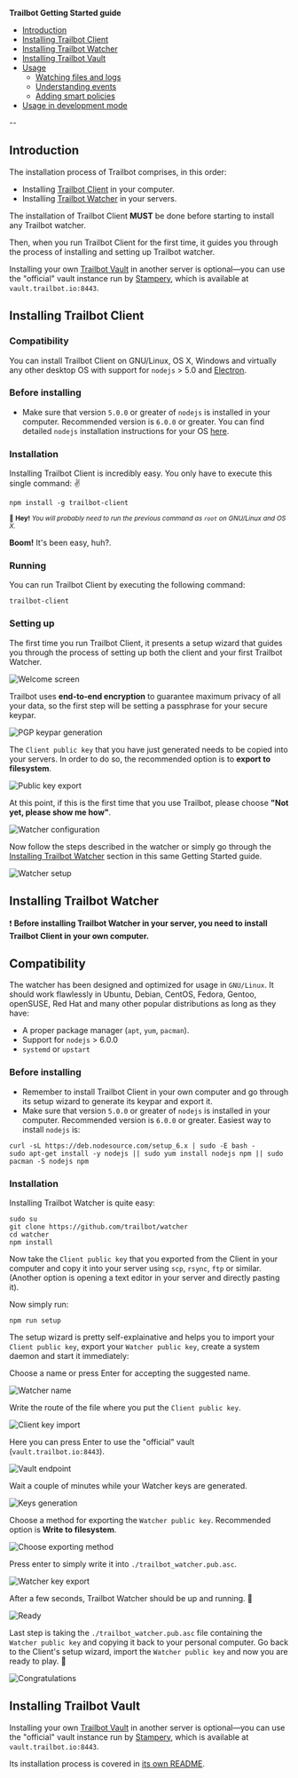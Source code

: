 __Trailbot Getting Started guide__
+ [Introduction](#introduction)
+ [Installing Trailbot Client](#installing-trailbot-client)
+ [Installing Trailbot Watcher](#installing-trailbot-watcher)
+ [Installing Trailbot Vault](#installing-trailbot-vault)
+ [Usage](#usage)
  + [Watching files and logs](#watching-files-and-logs)
  + [Understanding events](#understanding-events)
  + [Adding smart policies](#adding-smart-policies)
+ [Usage in development mode](#usage-in-development-mode)


--

## Introduction

The installation process of Trailbot comprises, in this order:
+ Installing [Trailbot Client](https://github.com/trailbot/client) in your computer.
+ Installing [Trailbot Watcher](https://github.com/trailbot/watcher) in your servers.

The installation of Trailbot Client __MUST__ be done before starting to install any Trailbot watcher.

Then, when you run Trailbot Client for the first time, it guides you through the process of installing and setting up Trailbot watcher.

Installing your own [Trailbot Vault](https://github.com/trailbot/vault) in another server is optional—you can use the "official" vault instance run by [Stampery](https://stampery.com), which is available at `vault.trailbot.io:8443`.

## Installing Trailbot Client

### Compatibility
You can install Trailbot Client on GNU/Linux, OS X, Windows and virtually any other desktop OS with support for `nodejs` > 5.0 and [Electron](https://github.com/electron/electron).

### Before installing

+ Make sure that version `5.0.0` or greater of `nodejs` is installed in your computer. Recommended version is `6.0.0` or greater. You can find detailed `nodejs` installation instructions for your OS [here](https://nodejs.org/en/download/package-manager).

### Installation
Installing Trailbot Client is incredibly easy. You only have to execute this single command: :v:
```
npm install -g trailbot-client
```
<sub>:cop: __Hey!__ _You will probably need to run the previous command as `root` on GNU/Linux and OS X._</sub>

__Boom!__ It's been easy, huh?.

### Running

You can run Trailbot Client by executing the following command:
```
trailbot-client
```

### Setting up

The first time you run Trailbot Client, it presents a setup wizard that guides you through the process of setting up both the client and your first Trailbot Watcher.

![Welcome screen](https://github.com/trailbot/vault/blob/master/dist/img/screens/client/001.png)

Trailbot uses __end-to-end encryption__ to guarantee maximum privacy of all your data, so the first step will be setting a passphrase for your secure keypar.

![PGP keypar generation](https://github.com/trailbot/vault/blob/master/dist/img/screens/client/002.png)

The `Client public key` that you have just generated needs to be copied into your servers. In order to do so, the recommended option is to __export to filesystem__.

![Public key export](https://github.com/trailbot/vault/blob/master/dist/img/screens/client/003.png)

At this point, if this is the first time that you use Trailbot, please choose __"Not yet, please show me how"__.

![Watcher configuration](https://github.com/trailbot/vault/blob/master/dist/img/screens/client/004.png)

Now follow the steps described in the watcher or simply go through the [Installing Trailbot Watcher](#installing-trailbot-watcher) section in this same Getting Started guide.

![Watcher setup](https://github.com/trailbot/vault/blob/master/dist/img/screens/client/005.png)

## Installing Trailbot Watcher

:exclamation: __Before installing Trailbot Watcher in your server, you need to install Trailbot Client in your own computer.__

## Compatibility

The watcher has been designed and optimized for usage in `GNU/Linux`. It should work flawlessly in Ubuntu, Debian, CentOS, Fedora, Gentoo, openSUSE, Red Hat and many other popular distributions as long as they have:

+ A proper package manager (`apt`, `yum`, `pacman`).
+ Support for `nodejs` > 6.0.0
+ `systemd` or `upstart`

### Before installing

+ Remember to install Trailbot Client in your own computer and go through its setup wizard to generate its keypar and export it.
+ Make sure that version `5.0.0` or greater of `nodejs` is installed in your computer. Recommended version is `6.0.0` or greater. Easiest way to install `nodejs` is:
```
curl -sL https://deb.nodesource.com/setup_6.x | sudo -E bash -
sudo apt-get install -y nodejs || sudo yum install nodejs npm || sudo pacman -S nodejs npm
```

### Installation

Installing Trailbot Watcher is quite easy:
```
sudo su
git clone https://github.com/trailbot/watcher
cd watcher
npm install
```
Now take the `Client public key` that you exported from the Client in your computer and copy it into your server using `scp`, `rsync`, `ftp` or similar. (Another option is opening a text editor in your server and directly pasting it).

Now simply run:
```
npm run setup
```

The setup wizard is pretty self-explainative and helps you to import your `Client public key`, export your `Watcher public key`, create a system daemon and start it immediately:

Choose a name or press Enter for accepting the suggested name.

![Watcher name](https://github.com/trailbot/vault/blob/master/dist/img/screens/watcher/001.png)

Write the route of the file where you put the `Client public key`.

![Client key import](https://github.com/trailbot/vault/blob/master/dist/img/screens/watcher/002.png)

Here you can press Enter to use the "official" vault (`vault.trailbot.io:8443`).

![Vault endpoint](https://github.com/trailbot/vault/blob/master/dist/img/screens/watcher/003.png)

Wait a couple of minutes while your Watcher keys are generated.

![Keys generation](https://github.com/trailbot/vault/blob/master/dist/img/screens/watcher/004.png)

Choose a method for exporting the `Watcher public key`. Recommended option is __Write to filesystem__.

![Choose exporting method](https://github.com/trailbot/vault/blob/master/dist/img/screens/watcher/005.png)

Press enter to simply write it into `./trailbot_watcher.pub.asc`.

![Watcher key export](https://github.com/trailbot/vault/blob/master/dist/img/screens/watcher/006.png)

After a few seconds, Trailbot Watcher should be up and running. :tada:

![Ready](https://github.com/trailbot/vault/blob/master/dist/img/screens/watcher/007.png)

Last step is taking the `./trailbot_watcher.pub.asc` file containing the `Watcher public key` and copying it back to your personal computer. Go back to the Client's setup wizard, import the `Watcher public key` and now you are ready to play. :muscle:

![Congratulations](https://github.com/trailbot/vault/blob/master/dist/img/screens/client/006.png)

## Installing Trailbot Vault

Installing your own [Trailbot Vault](https://github.com/trailbot/vault) in another server is optional—you can use the "official" vault instance run by [Stampery](https://stampery.com), which is available at `vault.trailbot.io:8443`.

Its installation process is covered in [its own README](https://github.com/trailbot/vault/blob/master/README.md#installing-your-own-vault).

